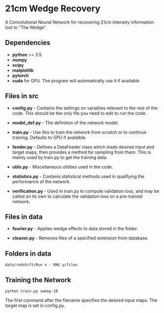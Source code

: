 # 21cm Wedge Recovery

A Convolutional Neural Network for recovering 21cm intensity information lost to "The Wedge".

## Dependencies
* **python** >= 3.5
* **numpy**
* **scipy**
* **matplotlib**
* **pytorch**
* **cuda** for GPU. The program will automatically use it if available.

## Files in src
* **config.py** - Contains the settings on variables relevant to the rest of the code. This should be the only file you need to edit to run the code.

* **model_def.py** - The definition of the network model.

* **train.py** - Use this to train the network from scratch or to continue training. Defaults to GPU if available.

* **feeder.py** - Defines a DataFeeder class which loads desired input and target maps, then provides a method for sampling from them. This is mainly used by train.py to get the training data.

* **utils.py** - Miscellaneous utilities used in the code. 

* **statistics.py** - Contains statistical methods used in qualifying the performance of the network.

* **verification.py** - Used in train.py to compute validation loss, and may be called on its own to calculate the validation loss on a pre-trained network.

## Files in data
* **fourier.py** - Applies wedge effects to data stored in the folder.

* **cleaner.py** - Removes files of a specified extension from database.

## Folders in data
```
data/redshift/Run x - RNG y/files
```
## Training the Network
```
python train.py sweep-10
```

The first command after the filename specifies the desired input maps. The target map is set in config.py.

